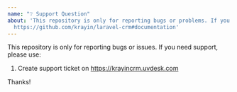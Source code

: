 ```yaml
---
name: "❔ Support Question"
about: 'This repository is only for reporting bugs or problems. If you need help, see:
  https://github.com/krayin/laravel-crm#documentation'
---
```


This repository is only for reporting bugs or issues. If you need support, please use:

1. Create support ticket on https://krayincrm.uvdesk.com

Thanks!
